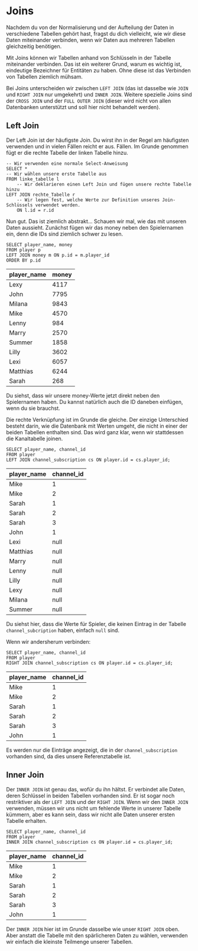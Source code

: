 # Joins

Nachdem du von der Normalisierung und der Aufteilung der Daten in verschiedene Tabellen gehört hast, fragst du dich vielleicht, wie wir diese Daten miteinander verbinden, wenn wir Daten aus mehreren Tabellen gleichzeitig benötigen.

Mit Joins können wir Tabellen anhand von Schlüsseln in der Tabelle miteinander verbinden.
Das ist ein weiterer Grund, warum es wichtig ist, eindeutige Bezeichner für Entitäten zu haben.
Ohne diese ist das Verbinden von Tabellen ziemlich mühsam.

Bei Joins unterscheiden wir zwischen `LEFT JOIN` (das ist dasselbe wie `JOIN` und `RIGHT JOIN` nur umgekehrt) und `INNER JOIN`.
Weitere spezielle Joins sind der `CROSS JOIN` und der `FULL OUTER JOIN` (dieser wird nicht von allen Datenbanken unterstützt und soll hier nicht behandelt werden).

## Left Join

Der Left Join ist der häufigste Join.
Du wirst ihn in der Regel am häufigsten verwenden und in vielen Fällen reicht er aus. 
Fällen.
Im Grunde genommen fügt er die rechte Tabelle der linken Tabelle hinzu.

```postgresql
-- Wir verwenden eine normale Select-Anweisung
SELECT *
-- Wir wählen unsere erste Tabelle aus
FROM linke_tabelle l
    -- Wir deklarieren einen Left Join und fügen unsere rechte Tabelle hinzu 
LEFT JOIN rechte_Tabelle r 
    -- Wir legen fest, welche Werte zur Definition unseres Join-Schlüssels verwendet werden.
    ON l.id = r.id
```

Nun gut. Das ist ziemlich abstrakt...
Schauen wir mal, wie das mit unseren Daten aussieht.
Zunächst fügen wir das money neben den Spielernamen ein, denn die IDs sind ziemlich schwer zu lesen.

```postgresql
SELECT player_name, money
FROM player p 
LEFT JOIN money m ON p.id = m.player_id
ORDER BY p.id
```

| player_name | money |
|:-------------|:------|
| Lexy | 4117 |
| John | 7795 |
| Milana | 9843 |
| Mike | 4570 |
| Lenny | 984 |
| Marry | 2570 |
| Summer | 1858 |
| Lilly | 3602 |
| Lexi | 6057 |
| Matthias | 6244 |
| Sarah | 268 |

Du siehst, dass wir unsere money-Werte jetzt direkt neben den Spielernamen haben.
Du kannst natürlich auch die ID daneben einfügen, wenn du sie brauchst.

Die rechte Verknüpfung ist im Grunde die gleiche.
Der einzige Unterschied besteht darin, wie die Datenbank mit Werten umgeht, die nicht in einer der beiden Tabellen enthalten sind.
Das wird ganz klar, wenn wir stattdessen die Kanaltabelle joinen.

```postgresql
SELECT player_name, channel_id
FROM player
LEFT JOIN channel_subscription cs ON player.id = cs.player_id;
```

| player_name | channel_id |
|:-------------|:------------|
| Mike | 1 |
| Mike | 2 |
| Sarah | 1 |
| Sarah | 2 |
| Sarah | 3 |
| John | 1 |
| Lexi | null |
| Matthias | null |
| Marry | null |
| Lenny | null |
| Lilly | null |
| Lexy | null |
| Milana | null |
| Summer | null |

Du siehst hier, dass die Werte für Spieler, die keinen Eintrag in der Tabelle `channel_subcription` haben, einfach `null` sind.

Wenn wir andersherum verbinden:

```postgresql
SELECT player_name, channel_id
FROM player
RIGHT JOIN channel_subscription cs ON player.id = cs.player_id;
```

| player_name | channel_id |
|:-------------|:------------|
| Mike | 1 |
| Mike | 2 |
| Sarah | 1 |
| Sarah | 2 |
| Sarah | 3 |
| John | 1 |

Es werden nur die Einträge angezeigt, die in der `channel_subscription` vorhanden sind, da dies unsere Referenztabelle ist.

## Inner Join

Der `INNER JOIN` ist genau das, wofür du ihn hältst.
Er verbindet alle Daten, deren Schlüssel in beiden Tabellen vorhanden sind. 
Er ist sogar noch restriktiver als der `LEFT JOIN` und der `RIGHT JOIN`.
Wenn wir den `INNER JOIN` verwenden, müssen wir uns nicht um fehlende Werte in unserer Tabelle kümmern, aber es kann sein, dass wir nicht alle Daten unserer ersten Tabelle erhalten.

```postgresql
SELECT player_name, channel_id
FROM player
INNER JOIN channel_subscription cs ON player.id = cs.player_id;
```

| player_name | channel_id |
|:-------------|:------------|
| Mike | 1 |
| Mike | 2 |
| Sarah | 1 |
| Sarah | 2 |
| Sarah | 3 |
| John | 1 |


Der `INNER JOIN` hier ist im Grunde dasselbe wie unser `RIGHT JOIN` oben.
Aber anstatt die Tabelle mit den spärlicheren Daten zu wählen, verwenden wir einfach die kleinste Teilmenge unserer Tabellen.
